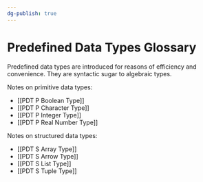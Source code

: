 ```yaml
---
dg-publish: true
---
```


# Predefined Data Types Glossary

Predefined data types are introduced for reasons of efficiency and convenience.
They are syntactic sugar to algebraic types.

Notes on primitive data types:
- [[PDT P Boolean Type]]
- [[PDT P Character Type]]
- [[PDT P Integer Type]]
- [[PDT P Real Number Type]]

Notes on structured data types:
- [[PDT S Array Type]]
- [[PDT S Arrow Type]]
- [[PDT S List Type]]
- [[PDT S Tuple Type]]